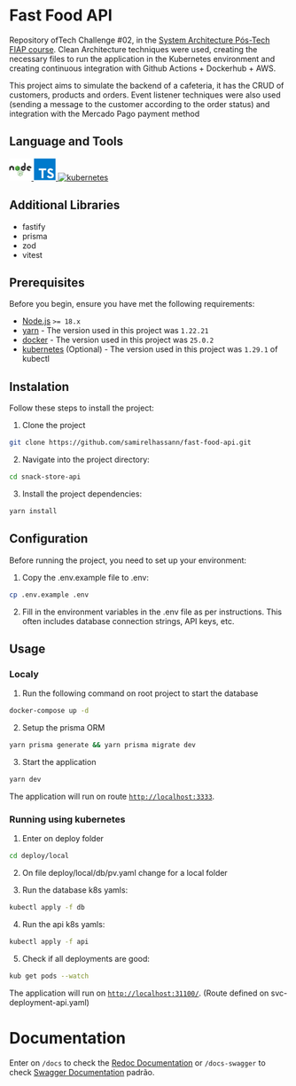 # Fast Food API

Repository ofTech Challenge #02, in the [System Architecture Pós-Tech FIAP course](https://postech.fiap.com.br/). Clean Architecture techniques were used, creating the necessary files to run the application in the Kubernetes environment and creating continuous integration with Github Actions + Dockerhub + AWS.

This project aims to simulate the backend of a cafeteria, it has the CRUD of customers, products and orders. Event listener techniques were also used (sending a message to the customer according to the order status) and integration with the Mercado Pago payment method

## Language and Tools

<p align="left"> <a href="https://nodejs.org" target="_blank" rel="noreferrer"> <img src="https://raw.githubusercontent.com/devicons/devicon/master/icons/nodejs/nodejs-original-wordmark.svg" alt="nodejs" width="40" height="40"/> </a><a href="https://www.typescriptlang.org/" target="_blank" rel="noreferrer"> <img src="https://raw.githubusercontent.com/devicons/devicon/master/icons/typescript/typescript-original.svg" alt="typescript" width="40" height="40"/> </a> <a href="https://kubernetes.io" target="_blank" rel="noreferrer"> <img src="https://www.vectorlogo.zone/logos/kubernetes/kubernetes-icon.svg" alt="kubernetes" width="40" height="40"/> </a></p>

## Additional Libraries

- fastify
- prisma
- zod
- vitest

## Prerequisites

Before you begin, ensure you have met the following requirements:
- [Node.js](https://nodejs.org/en) `>= 18.x`
- [yarn](https://yarnpkg.com/) - The version used in this project was `1.22.21`
- [docker](https://www.docker.com/) - The version used in this project was `25.0.2`
- [kubernetes](https://www.docker.com/) (Optional) - The version used in this project was `1.29.1` of kubectl


## Instalation

Follow these steps to install the project:

1. Clone the project
```bash
git clone https://github.com/samirelhassann/fast-food-api.git
```

2. Navigate into the project directory:
```bash
cd snack-store-api
```

3. Install the project dependencies:
```bash
yarn install
```

## Configuration

Before running the project, you need to set up your environment:

1. Copy the .env.example file to .env:
```bash
cp .env.example .env
```

2. Fill in the environment variables in the .env file as per instructions. This often includes database connection strings, API keys, etc.


## Usage

### Localy

1. Run the following command on root project to start the database
```bash
docker-compose up -d
```

2. Setup the prisma ORM
```bash
yarn prisma generate && yarn prisma migrate dev
```

3. Start the application
```bash
yarn dev
```

The application will run on route [`http://localhost:3333`](http://localhost:3333).

### Running using kubernetes

1. Enter on deploy folder
```bash
cd deploy/local
```

2. On file deploy/local/db/pv.yaml change for a local folder

3. Run the database k8s yamls:
```bash
kubectl apply -f db
```

4. Run the api k8s yamls:
```bash
kubectl apply -f api
```

5. Check if all deployments are good:
```bash
kub get pods --watch
```

The application will run on [`http://localhost:31100/`](http://localhost:31100/). (Route defined on svc-deployment-api.yaml)


# Documentation

Enter on `/docs` to check the [Redoc Documentation](https://github.com/Redocly/redoc) or `/docs-swagger` to check [Swagger Documentation](swagger.io) padrão.
